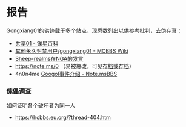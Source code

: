 # 报告
Gongxiang01的劣迹载于多个站点，现悉数列出以供参考批判，去伪存真：

- [共享01 - 锑星百科](https://antimony.fandom.com/zh/wiki/共享01)
- [其他永久封禁用户/gongxiang01 - MCBBS Wiki](https://mcbbs.wiki/wiki/其他永久封禁用户/gongxiang01)
- [Sheep-realms在NGA的发言](https://ngabbs.com/read.php?tid=40327979&page=7#post1strow133)
- https://note.ms/0 （易被篡改，可见[存档](notems0-archive.txt)或[存档](https://cmd1152.github.io/googol_old/)）
- 4n0n4me [Googol事件介绍 - Note.msBBS](https://bbs.notems.xyz/d/304-googolshi-jian-jie-shao)

### 傀儡调查
如何证明各个破坏者为同一人
- https://hcbbs.eu.org/?thread-404.htm
